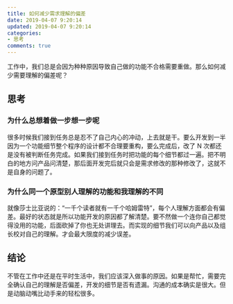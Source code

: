 ```yaml
---
title: 如何减少需求理解的偏差
date: 2019-04-07 9:20:14
updated: 2019-04-07 9:20:14
categories:
- 思考
comments: true
---
```


工作中，我们总是会因为种种原因导致自己做的功能不合格需要重做。那么如何减少需要理解的偏差呢？

## 思考

### 为什么总想着做一步想一步呢

很多时候我们接到任务总是忍不了自己内心的冲动，上去就是干。要么开发到一半因为一个功能细节整个程序的设计都不合理要重构，要么完成后，改了 N 次都还是没有被判断任务完成。如果我们接到任务时把功能的每个细节都过一遍。把不明白的地方问产品问清楚，那后面开发完后就只会是需求修改的那种修改了，这就不是自身的问题了。

### 为什么同一个原型别人理解的功能和我理解的不同

就像莎士比亚说的：“一千个读者就有一千个哈姆雷特”，每个人理解方面都会有偏差。最好的状态就是所以功能开发的原因都了解清楚。要不然做一个连你自己都觉得没用的功能，后面砍掉了你也无处讲理去。而实现的细节我们可以向产品以及组长校对自己的理解。才会最大限度的减少误差。

## 结论

不管在工作中还是在平时生活中，我们应该深入做事的原因。如果是帮忙，需要完全确认自己的理解是否偏差，开发的细节是否有遗漏。沟通的成本确实是很大。但是动脑动嘴比动手来的轻松很多。
